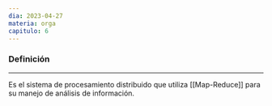 ```yaml
---
dia: 2023-04-27
materia: orga
capitulo: 6
---
```

### Definición
---
Es el sistema de procesamiento distribuido que utiliza [[Map-Reduce]] para su manejo de análisis de información.